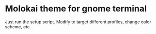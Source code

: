 Molokai theme for gnome terminal
================================

Just run the setup script. Modify to target different profiles, change color scheme, etc.
